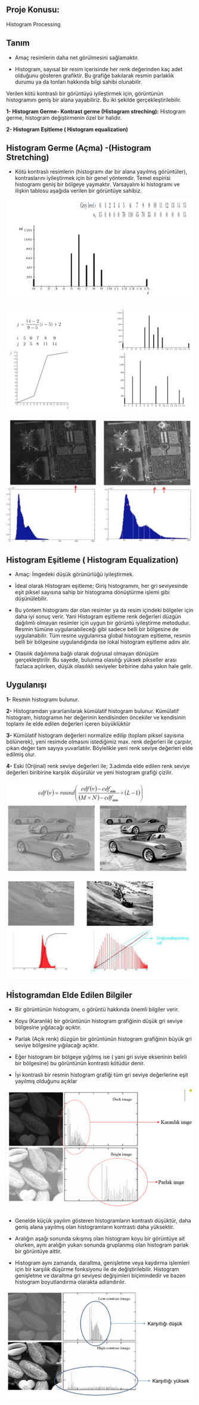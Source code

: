 ## Proje Konusu:

Histogram Processing

## Tanım

+ Amaç resimlerin daha net görülmesini sağlamaktır.

+ Histogram, sayısal bir resim içerisinde her renk değerinden kaç adet olduğunu gösteren grafiktir. Bu grafiğe bakılarak resmin parlaklık durumu ya da tonları hakkında bilgi sahibi olunabilir. 

Verilen kötü kontraslı bir görüntüyü iyileştirmek için, görüntünün histogramını geniş bir alana yayabiliriz. Bu iki şekilde gerçekleştirilebilir.

**1- Histogram Germe- Kontrast germe (Histogram streching):** Histogram germe, histogram değiştirmenin özel bir halidir. 

**2- Histogram Eşitleme ( Histogram equalization)**


## Histogram Germe (Açma) -(Histogram Stretching)

+ Kötü kontraslı resimlerin (histogramı dar bir alana yayılmış görüntüler), kontraslarını iyileştirmek için bir genel yöntemdir. Temel espirisi histogramı geniş bir bölgeye yaymaktır. Varsayalım ki histogramı ve ilişkin tablosu aşağıda verilen bir görüntüye sahibiz. 


![](images/1.png)

![](images/2.png)

![](images/3.png)

## Histogram Eşitleme ( Histogram Equalization)

+ Amaç: İmgedeki düşük görünürlüğü iyileştirmek. 

+ İdeal olarak Histogram eşitleme; Giriş histogramını, her gri seviyesinde eşit piksel sayısına sahip bir histograma dönüştürme işlemi gibi düşünülebilir. 

+ Bu yöntem histogramı dar olan resimler ya da resim içindeki bölgeler için daha iyi sonuç verir. Yani Histogram eşitleme renk değerleri düzgün dağılımlı olmayan resimler için uygun bir görüntü iyileştirme metodudur. Resmin tümüne uygulanabileceği gibi sadece belli bir bölgesine de uygulanabilir. Tüm resme uygulanırsa global histogram eşitleme, resmin belli bir bölgesine uygulandığında ise lokal histogram eşitleme adını alır. 

+ Olasılık dağılımına bağlı olarak doğrusal olmayan dönüşüm gerçekleştirilir. 
Bu sayede, bulunma olasılığı yüksek pikseller arası fazlaca açılırken, düşük olasılıklı seviyeler birbirine daha yakın hale gelir.


## Uygulanışı

**1-** Resmin histogramı bulunur.

**2-** Histogramdan yararlanılarak kümülatif histogram bulunur. Kümülatif histogram, histogramın her değerinin kendisinden öncekiler ve kendisinin toplamı ile elde edilen değerleri içeren büyüklüktür

**3-** Kümülatif histogram değerleri normalize edilip (toplam piksel sayısına bölünerek), yeni resimde olmasını istediğimiz max. renk değerleri ile çarpılır, çıkan değer tam sayıya yuvarlatılır. Böylelikle yeni renk seviye değerleri elde edilmiş olur.

**4-** Eski (Orijinal) renk seviye değerleri ile; 3.adımda elde edilen renk seviye değerleri biribirine karşılık düşürülür ve yeni histogram grafiği çizilir.

![](images/4.png)

![](images/5.png)

## Hİstogramdan Elde Edilen Bilgiler

+ Bir görüntünün histogramı, o görüntü hakkında önemli bilgiler verir. 

+ Koyu (Karanlık) bir görüntünün histogram grafiğinin düşük gri seviye bölgesine yığılacağı açıktır. 

+ Parlak (Açık renk) düzgün bir görüntünün histogram grafiğinin büyük gri seviye bölgesine yığılacağı açıktır.

+ Eğer histogram bir bölgeye yığılmış ise ( yani gri sviye ekseninin belirli bir bölgesine) bu görüntünün kontrastı kötüdür denir. 

+ İyi kontraslı bir resmin histogram grafiği tüm gri seviye değerlerine eşit yayılmış olduğunu açıklar

![](images/6.png)

+ Genelde küçük yayılım gösteren histogramların kontrastı düşüktür, daha geniş alana yayılmış olan histogramların kontrastı daha yüksektir. 

+ Aralığın aşağı sonunda sıkışmış olan histogram koyu bir görüntüye ait olurken, aynı aralığın yukarı sonunda gruplanmış olan histogram parlak bir görüntüye aittir. 

+ Histogram aynı zamanda, daraltma, genişletme veya kaydırma işlemleri için bir karşılık düşürme fonksiyonu ile de değiştirilebilir. Histogram genişletme ve daraltma gri seviyesi değişimleri biçimindedir ve bazen histogram boyutlandırma olarakta adlandırılır.

![](images/7.png)
